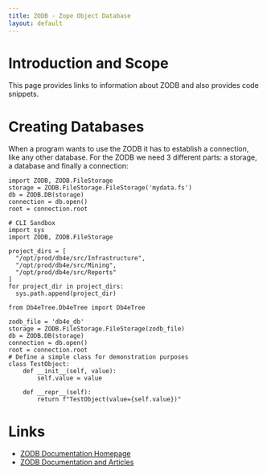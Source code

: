 ```yaml
---
title: ZODB ‐ Zope Object Database
layout: default
---
```


# Introduction and Scope

This page provides links to information about ZODB and also provides code snippets.

# Creating Databases

When a program wants to use the ZODB it has to establish a connection, like any other database. For the ZODB we
need 3 different parts: a storage, a database and finally a connection:

```
import ZODB, ZODB.FileStorage
storage = ZODB.FileStorage.FileStorage('mydata.fs')
db = ZODB.DB(storage)
connection = db.open()
root = connection.root

# CLI Sandbox
import sys
import ZODB, ZODB.FileStorage

project_dirs = [
  "/opt/prod/db4e/src/Infrastructure",
  "/opt/prod/db4e/src/Mining",
  "/opt/prod/db4e/src/Reports"
]
for project_dir in project_dirs:
  sys.path.append(project_dir)

from Db4eTree.Db4eTree import Db4eTree

zodb_file = 'db4e_db'
storage = ZODB.FileStorage.FileStorage(zodb_file)
db = ZODB.DB(storage)
connection = db.open()
root = connection.root
# Define a simple class for demonstration purposes
class TestObject:
    def __init__(self, value):
        self.value = value

    def __repr__(self):
        return f"TestObject(value={self.value})"
```
# Links

* [ZODB Documentation Homepage](https://zodb.org/en/latest/)
* [ZODB Documentation and Articles](https://readthedocs.org/projects/zodborg/downloads/pdf/latest/)